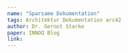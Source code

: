 ```yaml
---
name: "Sparsame Dokumentation"
tags: Architektur Dokumentation arc42
author: Dr. Gernot Starke
paper: INNOQ Blog
link: 
---
```



